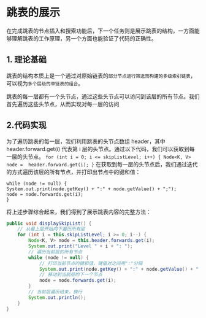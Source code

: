 # 跳表的展示
在完成跳表的节点插入和搜索功能后，下一个任务则是展示跳表的结构，一方面能够理解跳表的工作原理，另一个方面也能验证了代码的正确性。

## 1. 理论基础
   跳表的结构本质上是一个通过对原始链表的`部分节点进行筛选而构建的多级索引链表`，可以视为`多个层级的单链表的组合`。

跳表的每一层都有一个头节点，通过这些头节点可以访问到该层的所有节点。我们首先遍历这些头节点，从而实现对每一层的访问

## 2.代码实现 
为了遍历跳表的每一层，我们利用跳表的头节点数组 header，其中 header.forward.get(i) 代表第 i 层的头节点。通过以下代码，我们可以获取到每一层的头节点。
`
for (int i = 0; i <= skipListLevel; i++) {
    Node<K, V> node =  header.forward.get(i);
}
`
在获取到每一层的头节点后，我们通过迭代的方式遍历该层的所有节点，并打印出节点中的键和值：

```
while (node != null) {
System.out.print(node.getKey() + ":" + node.getValue() + ";");
node = node.forwards.get(i);
}
```
将上述步骤综合起来，我们得到了展示跳表内容的完整方法：

```java
public void displaySkipList() {
    // 从最上层开始向下遍历所有层
    for (int i = this.skipListLevel; i >= 0; i--) {
        Node<K, V> node = this.header.forwards.get(i);
        System.out.print("Level " + i + ": ");
        // 遍历当前层的所有节点
        while (node != null) {
            // 打印当前节点的键和值，键值对之间用":"分隔
            System.out.print(node.getKey() + ":" + node.getValue() + ";");
            // 移动到当前层的下一个节点
            node = node.forwards.get(i);
        }
        // 当前层遍历结束，换行
        System.out.println();
    }
}
```














